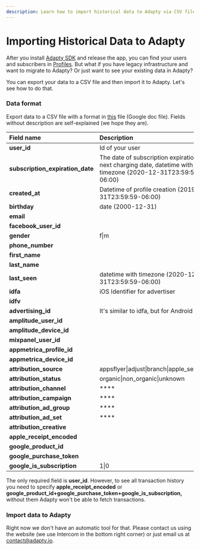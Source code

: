 ```yaml
---
description: Learn how to import historical data to Adapty via CSV file
---
```


# Importing Historical Data to Adapty

After you install [Adapty SDK](https://github.com/adaptyteam/AdaptySDK-iOS) and release the app, you can find your users and subscribers in [Profiles](profiles-and-promo-campaigns/profiles.md). But what if you have legacy infrastructure and want to migrate to Adapty? Or just want to see your existing data in Adapty?

You can export your data to a CSV file and then import it to Adapty. Let's see how to do that.

### Data format

Export data to a CSV file with a format in [this](https://docs.google.com/spreadsheets/d/162LMI9D7-BP63Jkllj2AtpaD7FQFa0-V-Yht1U65Ojs/edit?usp=sharing) file \(Google doc file\). Fields without description are self-explained \(we hope they are\). 

| Field name | Description |
| :--- | :--- |
| **user\_id** | Id of your user |
| **subscription\_expiration\_date** | The date of subscription expiration, i.g. next charging date, datetime with timezone \(2020-12-31T23:59:59-06:00\) |
| **created\_at** | Datetime of profile creation \(2019-12-31T23:59:59-06:00\) |
| **birthday** | date \(2000-12-31\) |
| **email** |  |
| **facebook\_user\_id** |  |
| **gender** | f\|m |
| **phone\_number** |  |
| **first\_name** |  |
| **last\_name** |  |
| **last\_seen** | datetime with timezone \(2020-12-31T23:59:59-06:00\) |
| **idfa** | iOS Identifier for advertiser |
| **idfv** |  |
| **advertising\_id** | It's similar to idfa, but for Android |
| **amplitude\_user\_id** |  |
| **amplitude\_device\_id** |  |
| **mixpanel\_user\_id** |  |
| **appmetrica\_profile\_id** |  |
| **appmetrica\_device\_id** |  |
| **attribution\_source** | appsflyer\|adjust\|branch\|apple\_search\_ads |
| **attribution\_status** | organic\|non\_organic\|unknown |
| **attribution\_channel** | \*\*\*\* |
| **attribution\_campaign** | \*\*\*\* |
| **attribution\_ad\_group** | \*\*\*\* |
| **attribution\_ad\_set** | \*\*\*\* |
| **attribution\_creative** |  |
| **apple\_receipt\_encoded** |  |
| **google\_product\_id** |  |
| **google\_purchase\_token** |  |
| **google\_is\_subscription** | 1\|0 |

The only required field is **user\_id**. However, to see all transaction history you need to specify **apple\_receipt\_encoded** or **google\_product\_id+google\_purchase\_token+google\_is\_subscription,** without them Adapty won't be able to fetch transactions.



### Import data to Adapty

Right now we don't have an automatic tool for that. Please contact us using the website \(we use Intercom in the bottom right corner\) or just email us at contact@adapty.io.

